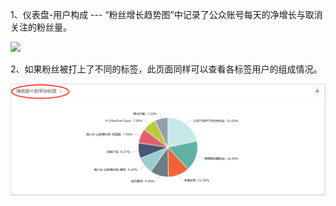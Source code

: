 1、仪表盘-用户构成 --- “粉丝增长趋势图”中记录了公众账号每天的净增长与取消关注的粉丝量。

![](/assets/1516343576%281%29.png)

2、如果粉丝被打上了不同的标签，此页面同样可以查看各标签用户的组成情况。

![](/assets/1516343890%281%29.png)





